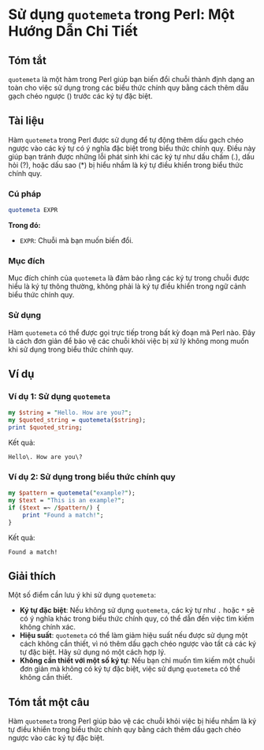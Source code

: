 <!--
Meta Description: # Sử dụng `quotemeta` trong Perl: Một Hướng Dẫn Chi Tiết ## Tóm tắt `quotemeta` là một hàm trong Perl giúp bạn biến đổi chuỗi thành định dạng an toàn ...
Meta Keywords: trong, quotemeta, dụng, các, chính
-->

# Sử dụng `quotemeta` trong Perl: Một Hướng Dẫn Chi Tiết

## Tóm tắt
`quotemeta` là một hàm trong Perl giúp bạn biến đổi chuỗi thành định dạng an toàn cho việc sử dụng trong các biểu thức chính quy bằng cách thêm dấu gạch chéo ngược (\) trước các ký tự đặc biệt.

## Tài liệu
Hàm `quotemeta` trong Perl được sử dụng để tự động thêm dấu gạch chéo ngược vào các ký tự có ý nghĩa đặc biệt trong biểu thức chính quy. Điều này giúp bạn tránh được những lỗi phát sinh khi các ký tự như dấu chấm (.), dấu hỏi (?), hoặc dấu sao (*) bị hiểu nhầm là ký tự điều khiển trong biểu thức chính quy.

### Cú pháp
```perl
quotemeta EXPR
```

**Trong đó:**
- `EXPR`: Chuỗi mà bạn muốn biến đổi.

### Mục đích
Mục đích chính của `quotemeta` là đảm bảo rằng các ký tự trong chuỗi được hiểu là ký tự thông thường, không phải là ký tự điều khiển trong ngữ cảnh biểu thức chính quy.

### Sử dụng
Hàm `quotemeta` có thể được gọi trực tiếp trong bất kỳ đoạn mã Perl nào. Đây là cách đơn giản để bảo vệ các chuỗi khỏi việc bị xử lý không mong muốn khi sử dụng trong biểu thức chính quy.

## Ví dụ
### Ví dụ 1: Sử dụng `quotemeta`
```perl
my $string = "Hello. How are you?";
my $quoted_string = quotemeta($string);
print $quoted_string;
```
Kết quả:
```
Hello\. How are you\?
```

### Ví dụ 2: Sử dụng trong biểu thức chính quy
```perl
my $pattern = quotemeta("example?");
my $text = "This is an example?";
if ($text =~ /$pattern/) {
    print "Found a match!";
}
```
Kết quả:
```
Found a match!
```

## Giải thích
Một số điểm cần lưu ý khi sử dụng `quotemeta`:
- **Ký tự đặc biệt**: Nếu không sử dụng `quotemeta`, các ký tự như `.` hoặc `*` sẽ có ý nghĩa khác trong biểu thức chính quy, có thể dẫn đến việc tìm kiếm không chính xác.
- **Hiệu suất**: `quotemeta` có thể làm giảm hiệu suất nếu được sử dụng một cách không cần thiết, vì nó thêm dấu gạch chéo ngược vào tất cả các ký tự đặc biệt. Hãy sử dụng nó một cách hợp lý.
- **Không cần thiết với một số ký tự**: Nếu bạn chỉ muốn tìm kiếm một chuỗi đơn giản mà không có ký tự đặc biệt, việc sử dụng `quotemeta` có thể không cần thiết.

## Tóm tắt một câu
Hàm `quotemeta` trong Perl giúp bảo vệ các chuỗi khỏi việc bị hiểu nhầm là ký tự điều khiển trong biểu thức chính quy bằng cách thêm dấu gạch chéo ngược vào các ký tự đặc biệt.